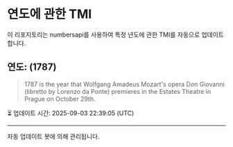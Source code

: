 
# 연도에 관한 TMI

이 리포지토리는 numbersapi를 사용하여 특정 년도에 관한 TMI를 자동으로 업데이트합니다.

## 연도: (1787)
> 1787 is the year that Wolfgang Amadeus Mozart's opera Don Giovanni (libretto by Lorenzo da Ponte) premieres in the Estates Theatre in Prague on October 29th.

⏳ 업데이트 시간: 2025-09-03 22:39:05 (UTC)

---
자동 업데이트 봇에 의해 관리됩니다.
